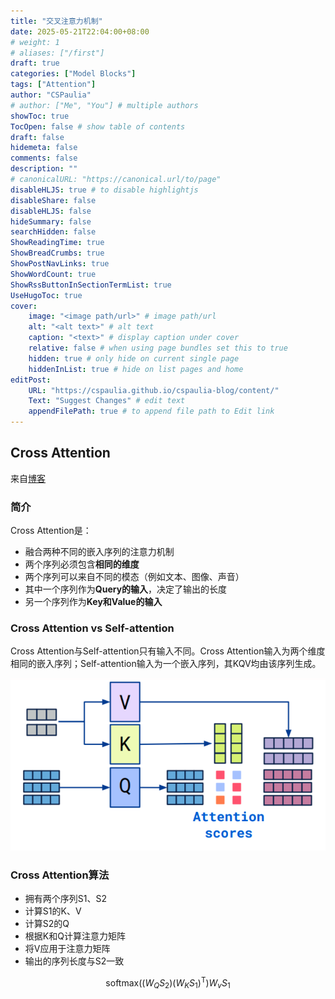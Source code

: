 ```yaml
---
title: "交叉注意力机制"
date: 2025-05-21T22:04:00+08:00
# weight: 1
# aliases: ["/first"]
draft: true
categories: ["Model Blocks"]
tags: ["Attention"]
author: "CSPaulia"
# author: ["Me", "You"] # multiple authors
showToc: true
TocOpen: false # show table of contents
draft: false
hidemeta: false
comments: false
description: ""
# canonicalURL: "https://canonical.url/to/page"
disableHLJS: true # to disable highlightjs
disableShare: false
disableHLJS: false
hideSummary: false
searchHidden: false
ShowReadingTime: true
ShowBreadCrumbs: true
ShowPostNavLinks: true
ShowWordCount: true
ShowRssButtonInSectionTermList: true
UseHugoToc: true
cover:
    image: "<image path/url>" # image path/url
    alt: "<alt text>" # alt text
    caption: "<text>" # display caption under cover
    relative: false # when using page bundles set this to true
    hidden: true # only hide on current single page
    hiddenInList: true # hide on list pages and home
editPost:
    URL: "https://cspaulia.github.io/cspaulia-blog/content/"
    Text: "Suggest Changes" # edit text
    appendFilePath: true # to append file path to Edit link
---
```


## Cross Attention

来自[博客](https://vaclavkosar.com/ml/cross-attention-in-transformer-architecture)

### 简介

Cross Attention是：

- 融合两种不同的嵌入序列的注意力机制
- 两个序列必须包含**相同的维度**
- 两个序列可以来自不同的模态（例如文本、图像、声音）
- 其中一个序列作为**Query的输入**，决定了输出的长度
- 另一个序列作为**Key和Value的输入**

### Cross Attention vs Self-attention

Cross Attention与Self-attention只有输入不同。Cross Attention输入为两个维度相同的嵌入序列；Self-attention输入为一个嵌入序列，其KQV均由该序列生成。

![cross attention](cross_attention.png)

### Cross Attention算法

- 拥有两个序列S1、S2
- 计算S1的K、V
- 计算S2的Q
- 根据K和Q计算注意力矩阵
- 将V应用于注意力矩阵
- 输出的序列长度与S2一致

$$
\pmb{\text{softmax}}((W_Q S_2)(W_K S_1)^\mathrm{T})W_v S_1
$$


